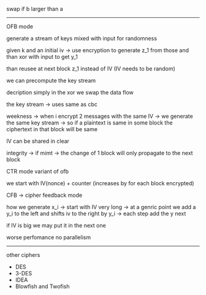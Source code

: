 swap if b larger than a 

---

OFB mode

generate a stream of keys mixed with input for randomness 

given k and an initial iv -> use encryption to generate z_1 from those and than xor with input to get y_1 

than reusee at next block z_1 instead of IV (IV needs to be random)

we can precompute the key stream 

decription simply in the xor we swap the data flow 

the key stream -> uses same as cbc 

weekness -> when i encrypt 2 messages with the same IV -> we generate the same key stream -> so if a plaintext is same in some block the ciphertext in that block will be same

IV can be shared in clear

integrity -> if mimt -> the change of 1 block will only propagate to the next block 

CTR mode variant of ofb 

we start with IV(nonce) + counter (increases by for each block encrypted)

CFB -> cipher feedback mode

how we generate x_i -> start with IV very long -> at a genric point we add a y_i to the left and shifts iv to the right by y_i -> each step add the y next 

if IV is big we may put it in the next one 

worse perfomance no parallelism

---

other ciphers

+ DES
+ 3-DES
+ IDEA 
+ Blowfish and Twofish 